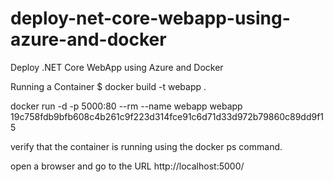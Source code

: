 # deploy-net-core-webapp-using-azure-and-docker
Deploy .NET Core WebApp using Azure and Docker

Running a Container
$ docker build -t webapp .

docker run -d -p 5000:80 --rm --name webapp webapp 19c758fdb9bfb608c4b261c9f223d314fce91c6d71d33d972b79860c89dd9f15

verify that the container is running using the docker ps command.

open a browser and go to the URL http://localhost:5000/


